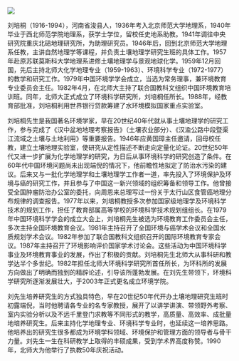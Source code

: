 ![](https://s2.loli.net/2022/09/02/kfLMOXQBu7TGwhv.png)

刘培桐（1916-1994），河南省浚县人，1936年考入北京师范大学地理系，1940年毕业于西北师范学院地理系，获学士学位，留校任史地系助教。1941年调往中央研究院重庆北碚地理研究所，为助理研究员。1946年后，回到北京师范大学地理系任教，主讲自然地理学等课程，并负责土壤地理学研究生班的具体工作。1957年赴原苏联莫斯科大学地理系进修土壤地理学与景观地球化学。1959年12月回国，先后主持北师大化学地理专业（1959-1963）、环境科学专业（1972-1977）的教学和研究工作。1979年中国环境学学会成立，当选为常务理事，兼环境教育专业委员会主任。1982年4月，在北师大主持了联合国教科文组织中国环境教育培训班。同年，北师大正式成立了环境科学研究所，刘培桐任所长。1988年，经教育部批准，刘培桐利用世界银行贷款筹建了水环境模拟国家重点实验室。

刘培桐先生是我国著名环境学家，早在20世纪40年代就从事土壤地理学的研究工作，参与完成了《汉中盆地地理考察报告》（土壤农业部分）、《汉渝公路中段暨渠江流域之土壤与土地利用》等重要报告。1946年应黄国璋主任邀请，回母校任教，建立土壤地理实验室，使研究从定性描述不断走向定量化论证。20世纪50年代又进一步扩展为化学地理学的研究，为日后从事环境科学的研究创造了条件。在60年代中国环境问题尚未出现端倪的情况下，他前瞻性地拟定了防治水污染的建议。后来又与一批化学地理学和土壤地理学工作者一道，率先投入了环境保护及环境与癌的研究工作，并且参与了中国这一新兴领域的组织筹备和领导工作。他曾接受全国肿瘤防治办公室的委托，向周恩来总理写过一份关于太行山区食管癌地理分布规律的调查报告。1977年以来，刘培桐教授多次参加国家级地理学及环境科学技术的规划工作，担任了教育部属高等学校的环境科学技术规划组组长。在1979年中国环境科学学会的成立大会上，刘培桐先生被选为环境教育工作委员会主任，多次主持全国环境教育会议。1981年主持召开了全国环境与癌学术会议和全国水质规划学术会议。1982年参加了联合国教科文组织召开的国际环境教育专家会议。1987年主持召开了环境影响评价国家学术讨论会。这些活动为中国环境科学事业及环境教育事业的发展，作出了积极的贡献。刘培桐先生北师大从事科研和教学达半个多世纪。1982年担任北师大环境科学研究所首任所长，为环科所的发展方向做出了明确而独到的精辟论述，引导该所蓬勃发展。在刘先生带领下，环境科学研究所逐渐发展壮大，于2003年正式更名成立环境学院。

刘先生培养研究生的方式独具特色，早在20世纪50年代开办土壤地理研究生班时初露端倪，当时他聘请各专业的名专家教授，展开了以讲学讲演、带领野外考察、室内实验分析以及不远千里登门求教等不同形式的教学，高质量、高效率、成批量地培养研究生。后来主持化学地理专业、环境科学专业时，也延续这一培养思路。他培养出的研究生很多都成为环境学科领域、环境保护和管理方面的领导者与骨干力量。刘先生一生在科研教学上取得的丰硕成果，受到学术界高度称赞。1990年，北师大为他举行了执教50年庆祝活动。